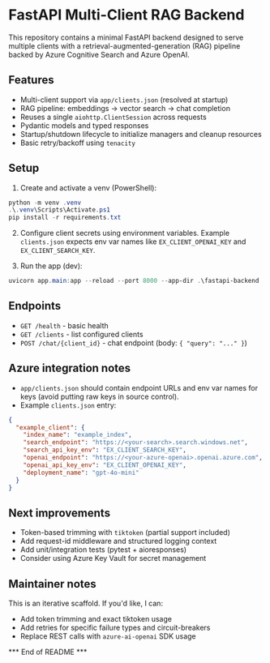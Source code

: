 # FastAPI Multi-Client RAG Backend

This repository contains a minimal FastAPI backend designed to serve multiple clients with a retrieval-augmented-generation (RAG) pipeline backed by Azure Cognitive Search and Azure OpenAI.

## Features
- Multi-client support via `app/clients.json` (resolved at startup)
- RAG pipeline: embeddings -> vector search -> chat completion
- Reuses a single `aiohttp.ClientSession` across requests
- Pydantic models and typed responses
- Startup/shutdown lifecycle to initialize managers and cleanup resources
- Basic retry/backoff using `tenacity`

## Setup
1. Create and activate a venv (PowerShell):
```powershell
python -m venv .venv
.\.venv\Scripts\Activate.ps1
pip install -r requirements.txt
```

2. Configure client secrets using environment variables. Example `clients.json` expects env var names like `EX_CLIENT_OPENAI_KEY` and `EX_CLIENT_SEARCH_KEY`.

3. Run the app (dev):
```powershell
uvicorn app.main:app --reload --port 8000 --app-dir .\fastapi-backend
```

## Endpoints
- `GET /health` - basic health
- `GET /clients` - list configured clients
- `POST /chat/{client_id}` - chat endpoint (body: `{ "query": "..." }`)

## Azure integration notes
- `app/clients.json` should contain endpoint URLs and env var names for keys (avoid putting raw keys in source control).
- Example `clients.json` entry:
```json
{
  "example_client": {
    "index_name": "example_index",
    "search_endpoint": "https://<your-search>.search.windows.net",
    "search_api_key_env": "EX_CLIENT_SEARCH_KEY",
    "openai_endpoint": "https://<your-azure-openai>.openai.azure.com",
    "openai_api_key_env": "EX_CLIENT_OPENAI_KEY",
    "deployment_name": "gpt-4o-mini"
  }
}
```

## Next improvements
- Token-based trimming with `tiktoken` (partial support included)
- Add request-id middleware and structured logging context
- Add unit/integration tests (pytest + aioresponses)
- Consider using Azure Key Vault for secret management

## Maintainer notes
This is an iterative scaffold. If you'd like, I can:
- Add token trimming and exact tiktoken usage
- Add retries for specific failure types and circuit-breakers
- Replace REST calls with `azure-ai-openai` SDK usage

*** End of README ***
